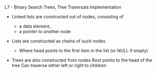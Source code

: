 L7 - Binary Search Trees, Tree Traversals Implementation

  * Linked lists are constructed out of nodes, consisting of
    * a data element,
    * a pointer to another node

  * Lists are constructed as chains of such nodes
    * Where head points to the first item in the list (or NULL if empty)

  * Trees are also constructed from nodes
  Root points to the head of the tree
  Can traverse either left or right to children

  